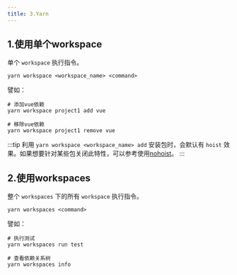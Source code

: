 ```yaml
---
title: 3.Yarn
---
```


## 1.使用单个workspace

单个 `workspace` 执行指令。

```shell
yarn workspace <workspace_name> <command>
```

譬如：

```shell
# 添加vue依赖
yarn workspace project1 add vue

# 移除vue依赖
yarn workspace project1 remove vue
```

:::tip
利用 `yarn workspace <workspace_name> add` 安装包时，会默认有 `hoist` 效果。如果想要针对某些包关闭此特性，可以参考使用[nohoist](https://classic.yarnpkg.com/blog/2018/02/15/nohoist/)。
:::

## 2.使用workspaces

整个 `workspaces` 下的所有 `workspace` 执行指令。  

```shell
yarn workspaces <command>
```

譬如：

```shell
# 执行测试
yarn workspaces run test

# 查看依赖关系树
yarn workspaces info
```
